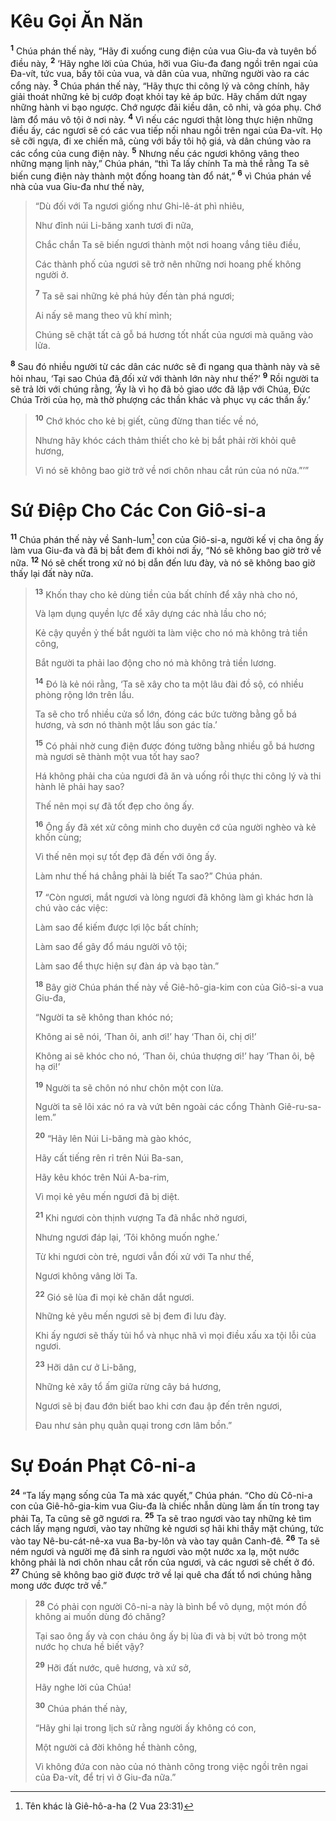 # Kêu Gọi Ăn Năn

<sup><b>1</b></sup> Chúa phán thế này, “Hãy đi xuống cung điện của vua Giu-đa và tuyên bố điều này, <sup><b>2</b></sup> ‘Hãy nghe lời của Chúa, hỡi vua Giu-đa đang ngồi trên ngai của Ða-vít, tức vua, bầy tôi của vua, và dân của vua, những người vào ra các cổng này. <sup><b>3</b></sup> Chúa phán thế này, “Hãy thực thi công lý và công chính, hãy giải thoát những kẻ bị cướp đoạt khỏi tay kẻ áp bức. Hãy chấm dứt ngay những hành vi bạo ngược. Chớ ngược đãi kiều dân, cô nhi, và góa phụ. Chớ làm đổ máu vô tội ở nơi này. <sup><b>4</b></sup> Vì nếu các ngươi thật lòng thực hiện những điều ấy, các ngươi sẽ có các vua tiếp nối nhau ngồi trên ngai của Ða-vít. Họ sẽ cỡi ngựa, đi xe chiến mã, cùng với bầy tôi hộ giá, và dân chúng vào ra các cổng của cung điện này. <sup><b>5</b></sup> Nhưng nếu các ngươi không vâng theo những mạng lịnh này,” Chúa phán, “thì Ta lấy chính Ta mà thề rằng Ta sẽ biến cung điện này thành một đống hoang tàn đổ nát,” <sup><b>6</b></sup> vì Chúa phán về nhà của vua Giu-đa như thế này,

> “Dù đối với Ta ngươi giống như Ghi-lê-át phì nhiêu,
>
> Như đỉnh núi Li-băng xanh tươi đi nữa,
>
> Chắc chắn Ta sẽ biến ngươi thành một nơi hoang vắng tiêu điều,
>
> Các thành phố của ngươi sẽ trở nên những nơi hoang phế không người ở.
>
> <sup><b>7</b></sup> Ta sẽ sai những kẻ phá hủy đến tàn phá ngươi;
>
> Ai nấy sẽ mang theo vũ khí mình;
>
> Chúng sẽ chặt tất cả gỗ bá hương tốt nhất của ngươi mà quăng vào lửa.

<sup><b>8</b></sup> Sau đó nhiều người từ các dân các nước sẽ đi ngang qua thành này và sẽ hỏi nhau, ‘Tại sao Chúa đã đối xử với thành lớn này như thế?’ <sup><b>9</b></sup> Rồi người ta sẽ trả lời với chúng rằng, ‘Ấy là vì họ đã bỏ giao ước đã lập với Chúa, Ðức Chúa Trời của họ, mà thờ phượng các thần khác và phục vụ các thần ấy.’

> <sup><b>10</b></sup> Chớ khóc cho kẻ bị giết, cũng đừng than tiếc về nó,
>
> Nhưng hãy khóc cách thảm thiết cho kẻ bị bắt phải rời khỏi quê hương,
>
> Vì nó sẽ không bao giờ trở về nơi chôn nhau cắt rún của nó nữa.”’”

# Sứ Ðiệp Cho Các Con Giô-si-a

<sup><b>11</b></sup> Chúa phán thế này về Sanh-lum[^1-87cc04d7-63e8-4655-bcd7-ef736f07093b] con của Giô-si-a, người kế vị cha ông ấy làm vua Giu-đa và đã bị bắt đem đi khỏi nơi ấy, “Nó sẽ không bao giờ trở về nữa. <sup><b>12</b></sup> Nó sẽ chết trong xứ nó bị dẫn đến lưu đày, và nó sẽ không bao giờ thấy lại đất này nữa.

> <sup><b>13</b></sup> Khốn thay cho kẻ dùng tiền của bất chính để xây nhà cho nó,
>
> Và lạm dụng quyền lực để xây dựng các nhà lầu cho nó;
>
> Kẻ cậy quyền ỷ thế bắt người ta làm việc cho nó mà không trả tiền công,
>
> Bắt người ta phải lao động cho nó mà không trả tiền lương.
>
> <sup><b>14</b></sup> Ðó là kẻ nói rằng, ‘Ta sẽ xây cho ta một lâu đài đồ sộ, có nhiều phòng rộng lớn trên lầu.
>
> Ta sẽ cho trổ nhiều cửa sổ lớn, đóng các bức tường bằng gỗ bá hương, và sơn nó thành một lầu son gác tía.’
>
> <sup><b>15</b></sup> Có phải nhờ cung điện được đóng tường bằng nhiều gỗ bá hương mà ngươi sẽ thành một vua tốt hay sao?
>
> Há không phải cha của ngươi đã ăn và uống rồi thực thi công lý và thi hành lẽ phải hay sao?
>
> Thế nên mọi sự đã tốt đẹp cho ông ấy.
>
> <sup><b>16</b></sup> Ông ấy đã xét xử công minh cho duyên cớ của người nghèo và kẻ khốn cùng;
>
> Vì thế nên mọi sự tốt đẹp đã đến với ông ấy.
>
> Làm như thế há chẳng phải là biết Ta sao?” Chúa phán.
>
> <sup><b>17</b></sup> “Còn ngươi, mắt ngươi và lòng ngươi đã không làm gì khác hơn là chú vào các việc:
>
> Làm sao để kiếm được lợi lộc bất chính;
>
> Làm sao để gây đổ máu người vô tội;
>
> Làm sao để thực hiện sự đàn áp và bạo tàn.”
>
> <sup><b>18</b></sup> Bây giờ Chúa phán thế này về Giê-hô-gia-kim con của Giô-si-a vua Giu-đa,
>
> “Người ta sẽ không than khóc nó;
>
> Không ai sẽ nói, ‘Than ôi, anh ơi!’ hay ‘Than ôi, chị ơi!’
>
> Không ai sẽ khóc cho nó, ‘Than ôi, chúa thượng ơi!’ hay ‘Than ôi, bệ hạ ơi!’
>
> <sup><b>19</b></sup> Người ta sẽ chôn nó như chôn một con lừa.
>
> Người ta sẽ lôi xác nó ra và vứt bên ngoài các cổng Thành Giê-ru-sa-lem.”
>
> <sup><b>20</b></sup> “Hãy lên Núi Li-băng mà gào khóc,
>
> Hãy cất tiếng rên rỉ trên Núi Ba-san,
>
> Hãy kêu khóc trên Núi A-ba-rim,
>
> Vì mọi kẻ yêu mến ngươi đã bị diệt.
>
> <sup><b>21</b></sup> Khi ngươi còn thịnh vượng Ta đã nhắc nhở ngươi,
>
> Nhưng ngươi đáp lại, ‘Tôi không muốn nghe.’
>
> Từ khi ngươi còn trẻ, ngươi vẫn đối xử với Ta như thế,
>
> Ngươi không vâng lời Ta.
>
> <sup><b>22</b></sup> Gió sẽ lùa đi mọi kẻ chăn dắt ngươi.
>
> Những kẻ yêu mến ngươi sẽ bị đem đi lưu đày.
>
> Khi ấy ngươi sẽ thấy tủi hổ và nhục nhã vì mọi điều xấu xa tội lỗi của ngươi.
>
> <sup><b>23</b></sup> Hỡi dân cư ở Li-băng,
>
> Những kẻ xây tổ ấm giữa rừng cây bá hương,
>
> Ngươi sẽ bị đau đớn biết bao khi cơn đau ập đến trên ngươi,
>
> Ðau như sản phụ quằn quại trong cơn lâm bồn.”

# Sự Ðoán Phạt Cô-ni-a

<sup><b>24</b></sup> “Ta lấy mạng sống của Ta mà xác quyết,” Chúa phán. “Cho dù Cô-ni-a con của Giê-hô-gia-kim vua Giu-đa là chiếc nhẫn dùng làm ấn tín trong tay phải Ta, Ta cũng sẽ gỡ ngươi ra. <sup><b>25</b></sup> Ta sẽ trao ngươi vào tay những kẻ tìm cách lấy mạng ngươi, vào tay những kẻ ngươi sợ hãi khi thấy mặt chúng, tức vào tay Nê-bu-cát-nê-xa vua Ba-by-lôn và vào tay quân Canh-đê. <sup><b>26</b></sup> Ta sẽ ném ngươi và người mẹ đã sinh ra ngươi vào một nước xa lạ, một nước không phải là nơi chôn nhau cắt rốn của ngươi, và các ngươi sẽ chết ở đó. <sup><b>27</b></sup> Chúng sẽ không bao giờ được trở về lại quê cha đất tổ nơi chúng hằng mong ước được trở về.”

> <sup><b>28</b></sup> Có phải con người Cô-ni-a này là bình bể vô dụng, một món đồ không ai muốn dùng đó chăng?
>
> Tại sao ông ấy và con cháu ông ấy bị lùa đi và bị vứt bỏ trong một nước họ chưa hề biết vậy?
>
> <sup><b>29</b></sup> Hỡi đất nước, quê hương, và xứ sở,
>
> Hãy nghe lời của Chúa!
>
> <sup><b>30</b></sup> Chúa phán thế này,
>
> “Hãy ghi lại trong lịch sử rằng người ấy không có con,
>
> Một người cả đời không hề thành công,
>
> Vì không đứa con nào của nó thành công trong việc ngồi trên ngai của Ða-vít, để trị vì ở Giu-đa nữa.”

[^1-87cc04d7-63e8-4655-bcd7-ef736f07093b]: Tên khác là Giê-hô-a-ha (2 Vua 23:31)
